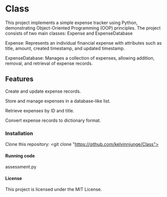 # Class
This project implements a simple expense tracker using Python, demonstrating Object-Oriented Programming (OOP) principles. The project consists of two main classes: Expense and ExpenseDatabase

Expense: Represents an individual financial expense with attributes such as title, amount, created timestamp, and updated timestamp.

ExpenseDatabase: Manages a collection of expenses, allowing addition, removal, and retrieval of expense records.


## Features

Create and update expense records.

Store and manage expenses in a database-like list.

Retrieve expenses by ID and title.

Convert expense records to dictionary format.

### Installation

Clone this repository: <git clone "https://github.com/kelvinnjunge/Class">

#### Running code 
 assessment.py
#### License
This project is licensed under the MIT License.

